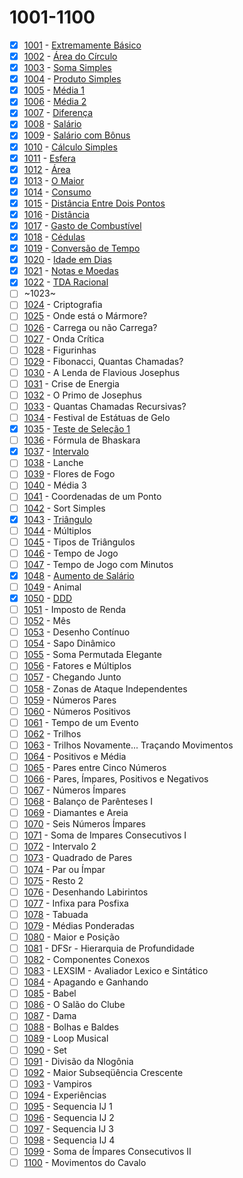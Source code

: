 # 1001-1100

  - [x] [1001](https://www.urionlinejudge.com.br/judge/pt/problems/view/1001) - [Extremamente Básico](1001.poti)
  - [x] [1002](https://www.urionlinejudge.com.br/judge/pt/problems/view/1002) - [Área do Círculo](1002.poti)
  - [x] [1003](https://www.urionlinejudge.com.br/judge/pt/problems/view/1003) - [Soma Simples](1003.poti)
  - [x] [1004](https://www.urionlinejudge.com.br/judge/pt/problems/view/1004) - [Produto Simples](1004.poti)
  - [x] [1005](https://www.urionlinejudge.com.br/judge/pt/problems/view/1005) - [Média 1](1005.poti)
  - [x] [1006](https://www.urionlinejudge.com.br/judge/pt/problems/view/1006) - [Média 2](1006.poti)
  - [x] [1007](https://www.urionlinejudge.com.br/judge/pt/problems/view/1007) - [Diferença](1007.poti)
  - [x] [1008](https://www.urionlinejudge.com.br/judge/pt/problems/view/1008) - [Salário](1008.poti)
  - [x] [1009](https://www.urionlinejudge.com.br/judge/pt/problems/view/1009) - [Salário com Bônus](1009.poti)
  - [x] [1010](https://www.urionlinejudge.com.br/judge/pt/problems/view/1010) - [Cálculo Simples](1010.poti)
  - [x] [1011](https://www.urionlinejudge.com.br/judge/pt/problems/view/1011) - [Esfera](1011.poti)
  - [x] [1012](https://www.urionlinejudge.com.br/judge/pt/problems/view/1012) - [Área](1012.poti)
  - [x] [1013](https://www.urionlinejudge.com.br/judge/pt/problems/view/1013) - [O Maior](1013.poti)
  - [x] [1014](https://www.urionlinejudge.com.br/judge/pt/problems/view/1014) - [Consumo](1014.poti)
  - [x] [1015](https://www.urionlinejudge.com.br/judge/pt/problems/view/1015) - [Distância Entre Dois Pontos](1015.poti)
  - [x] [1016](https://www.urionlinejudge.com.br/judge/pt/problems/view/1016) - [Distância](1016.poti)
  - [x] [1017](https://www.urionlinejudge.com.br/judge/pt/problems/view/1017) - [Gasto de Combustível](1017.poti)
  - [x] [1018](https://www.urionlinejudge.com.br/judge/pt/problems/view/1018) - [Cédulas](1018.poti)
  - [x] [1019](https://www.urionlinejudge.com.br/judge/pt/problems/view/1019) - [Conversão de Tempo](1019.poti)
  - [x] [1020](https://www.urionlinejudge.com.br/judge/pt/problems/view/1020) - [Idade em Dias](1020.poti)
  - [x] [1021](https://www.urionlinejudge.com.br/judge/pt/problems/view/1021) - [Notas e Moedas](1021.poti)
  - [x] [1022](https://www.urionlinejudge.com.br/judge/pt/problems/view/1022) - [TDA Racional](1022.poti)
  - [ ] ~1023~
  - [ ] [1024](https://www.urionlinejudge.com.br/judge/pt/problems/view/1024) - Criptografia
  - [ ] [1025](https://www.urionlinejudge.com.br/judge/pt/problems/view/1025) - Onde está o Mármore?
  - [ ] [1026](https://www.urionlinejudge.com.br/judge/pt/problems/view/1026) - Carrega ou não Carrega?
  - [ ] [1027](https://www.urionlinejudge.com.br/judge/pt/problems/view/1027) - Onda Crítica
  - [ ] [1028](https://www.urionlinejudge.com.br/judge/pt/problems/view/1028) - Figurinhas
  - [ ] [1029](https://www.urionlinejudge.com.br/judge/pt/problems/view/1029) - Fibonacci, Quantas Chamadas?
  - [ ] [1030](https://www.urionlinejudge.com.br/judge/pt/problems/view/1030) - A Lenda de Flavious Josephus
  - [ ] [1031](https://www.urionlinejudge.com.br/judge/pt/problems/view/1031) - Crise de Energia
  - [ ] [1032](https://www.urionlinejudge.com.br/judge/pt/problems/view/1032) - O Primo de Josephus
  - [ ] [1033](https://www.urionlinejudge.com.br/judge/pt/problems/view/1033) - Quantas Chamadas Recursivas?
  - [ ] [1034](https://www.urionlinejudge.com.br/judge/pt/problems/view/1034) - Festival de Estátuas de Gelo
  - [x] [1035](https://www.urionlinejudge.com.br/judge/pt/problems/view/1035) - [Teste de Seleção 1](1035.poti)
  - [ ] [1036](https://www.urionlinejudge.com.br/judge/pt/problems/view/1036) - Fórmula de Bhaskara
  - [x] [1037](https://www.urionlinejudge.com.br/judge/pt/problems/view/1037) - [Intervalo](1037.poti)
  - [ ] [1038](https://www.urionlinejudge.com.br/judge/pt/problems/view/1038) - Lanche
  - [ ] [1039](https://www.urionlinejudge.com.br/judge/pt/problems/view/1039) - Flores de Fogo
  - [ ] [1040](https://www.urionlinejudge.com.br/judge/pt/problems/view/1040) - Média 3
  - [ ] [1041](https://www.urionlinejudge.com.br/judge/pt/problems/view/1041) - Coordenadas de um Ponto
  - [ ] [1042](https://www.urionlinejudge.com.br/judge/pt/problems/view/1042) - Sort Simples
  - [x] [1043](https://www.urionlinejudge.com.br/judge/pt/problems/view/1043) - [Triângulo](1043.poti)
  - [ ] [1044](https://www.urionlinejudge.com.br/judge/pt/problems/view/1044) - Múltiplos
  - [ ] [1045](https://www.urionlinejudge.com.br/judge/pt/problems/view/1045) - Tipos de Triângulos
  - [ ] [1046](https://www.urionlinejudge.com.br/judge/pt/problems/view/1046) - Tempo de Jogo
  - [ ] [1047](https://www.urionlinejudge.com.br/judge/pt/problems/view/1047) - Tempo de Jogo com Minutos
  - [x] [1048](https://www.urionlinejudge.com.br/judge/pt/problems/view/1048) - [Aumento de Salário](1048.poti)
  - [ ] [1049](https://www.urionlinejudge.com.br/judge/pt/problems/view/1049) - Animal
  - [x] [1050](https://www.urionlinejudge.com.br/judge/pt/problems/view/1050) - [DDD](1050.poti)
  - [ ] [1051](https://www.urionlinejudge.com.br/judge/pt/problems/view/1051) - Imposto de Renda
  - [ ] [1052](https://www.urionlinejudge.com.br/judge/pt/problems/view/1052) - Mês
  - [ ] [1053](https://www.urionlinejudge.com.br/judge/pt/problems/view/1053) - Desenho Contínuo
  - [ ] [1054](https://www.urionlinejudge.com.br/judge/pt/problems/view/1054) - Sapo Dinâmico
  - [ ] [1055](https://www.urionlinejudge.com.br/judge/pt/problems/view/1055) - Soma Permutada Elegante
  - [ ] [1056](https://www.urionlinejudge.com.br/judge/pt/problems/view/1056) - Fatores e Múltiplos
  - [ ] [1057](https://www.urionlinejudge.com.br/judge/pt/problems/view/1057) - Chegando Junto
  - [ ] [1058](https://www.urionlinejudge.com.br/judge/pt/problems/view/1058) - Zonas de Ataque Independentes
  - [ ] [1059](https://www.urionlinejudge.com.br/judge/pt/problems/view/1059) - Números Pares
  - [ ] [1060](https://www.urionlinejudge.com.br/judge/pt/problems/view/1060) - Números Positivos
  - [ ] [1061](https://www.urionlinejudge.com.br/judge/pt/problems/view/1061) - Tempo de um Evento
  - [ ] [1062](https://www.urionlinejudge.com.br/judge/pt/problems/view/1062) - Trilhos
  - [ ] [1063](https://www.urionlinejudge.com.br/judge/pt/problems/view/1063) - Trilhos Novamente... Traçando Movimentos
  - [ ] [1064](https://www.urionlinejudge.com.br/judge/pt/problems/view/1064) - Positivos e Média
  - [ ] [1065](https://www.urionlinejudge.com.br/judge/pt/problems/view/1065) - Pares entre Cinco Números
  - [ ] [1066](https://www.urionlinejudge.com.br/judge/pt/problems/view/1066) - Pares, Ímpares, Positivos e Negativos
  - [ ] [1067](https://www.urionlinejudge.com.br/judge/pt/problems/view/1067) - Números Ímpares
  - [ ] [1068](https://www.urionlinejudge.com.br/judge/pt/problems/view/1068) - Balanço de Parênteses I
  - [ ] [1069](https://www.urionlinejudge.com.br/judge/pt/problems/view/1069) - Diamantes e Areia
  - [ ] [1070](https://www.urionlinejudge.com.br/judge/pt/problems/view/1070) - Seis Números Ímpares
  - [ ] [1071](https://www.urionlinejudge.com.br/judge/pt/problems/view/1071) - Soma de Impares Consecutivos I
  - [ ] [1072](https://www.urionlinejudge.com.br/judge/pt/problems/view/1072) - Intervalo 2
  - [ ] [1073](https://www.urionlinejudge.com.br/judge/pt/problems/view/1073) - Quadrado de Pares
  - [ ] [1074](https://www.urionlinejudge.com.br/judge/pt/problems/view/1074) - Par ou Ímpar
  - [ ] [1075](https://www.urionlinejudge.com.br/judge/pt/problems/view/1075) - Resto 2
  - [ ] [1076](https://www.urionlinejudge.com.br/judge/pt/problems/view/1076) - Desenhando Labirintos
  - [ ] [1077](https://www.urionlinejudge.com.br/judge/pt/problems/view/1077) - Infixa para Posfixa
  - [ ] [1078](https://www.urionlinejudge.com.br/judge/pt/problems/view/1078) - Tabuada
  - [ ] [1079](https://www.urionlinejudge.com.br/judge/pt/problems/view/1079) - Médias Ponderadas
  - [ ] [1080](https://www.urionlinejudge.com.br/judge/pt/problems/view/1080) - Maior e Posição
  - [ ] [1081](https://www.urionlinejudge.com.br/judge/pt/problems/view/1081) - DFSr - Hierarquia de Profundidade
  - [ ] [1082](https://www.urionlinejudge.com.br/judge/pt/problems/view/1082) - Componentes Conexos
  - [ ] [1083](https://www.urionlinejudge.com.br/judge/pt/problems/view/1083) - LEXSIM - Avaliador Lexico e Sintático
  - [ ] [1084](https://www.urionlinejudge.com.br/judge/pt/problems/view/1084) - Apagando e Ganhando
  - [ ] [1085](https://www.urionlinejudge.com.br/judge/pt/problems/view/1085) - Babel
  - [ ] [1086](https://www.urionlinejudge.com.br/judge/pt/problems/view/1086) - O Salão do Clube
  - [ ] [1087](https://www.urionlinejudge.com.br/judge/pt/problems/view/1087) - Dama
  - [ ] [1088](https://www.urionlinejudge.com.br/judge/pt/problems/view/1088) - Bolhas e Baldes
  - [ ] [1089](https://www.urionlinejudge.com.br/judge/pt/problems/view/1089) - Loop Musical
  - [ ] [1090](https://www.urionlinejudge.com.br/judge/pt/problems/view/1090) - Set
  - [ ] [1091](https://www.urionlinejudge.com.br/judge/pt/problems/view/1091) - Divisão da Nlogônia
  - [ ] [1092](https://www.urionlinejudge.com.br/judge/pt/problems/view/1092) - Maior Subseqüência Crescente
  - [ ] [1093](https://www.urionlinejudge.com.br/judge/pt/problems/view/1093) - Vampiros
  - [ ] [1094](https://www.urionlinejudge.com.br/judge/pt/problems/view/1094) - Experiências
  - [ ] [1095](https://www.urionlinejudge.com.br/judge/pt/problems/view/1095) - Sequencia IJ 1
  - [ ] [1096](https://www.urionlinejudge.com.br/judge/pt/problems/view/1096) - Sequencia IJ 2
  - [ ] [1097](https://www.urionlinejudge.com.br/judge/pt/problems/view/1097) - Sequencia IJ 3
  - [ ] [1098](https://www.urionlinejudge.com.br/judge/pt/problems/view/1098) - Sequencia IJ 4
  - [ ] [1099](https://www.urionlinejudge.com.br/judge/pt/problems/view/1099) - Soma de Ímpares Consecutivos II
  - [ ] [1100](https://www.urionlinejudge.com.br/judge/pt/problems/view/1100) - Movimentos do Cavalo